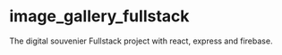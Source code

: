 # image_gallery_fullstack 
The digital souvenier
Fullstack project with react, express and firebase.
